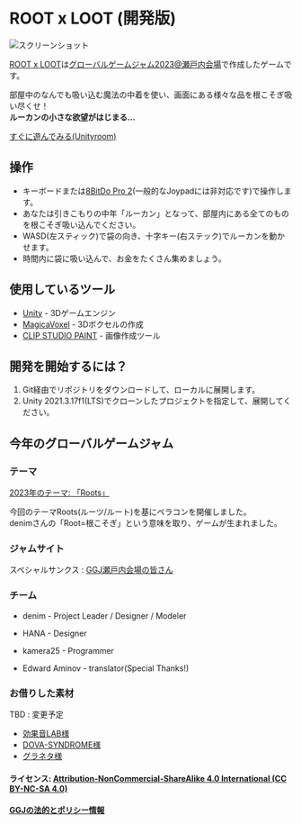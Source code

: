 # ROOT x LOOT (開発版)

![スクリーンショット](TBD)

[ROOT x LOOT](https://globalgamejam.org/2023/games/root-x-loot-9)は[グローバルゲームジャム2023@瀬戸内会場](https://globalgamejam.org/2023/jam-sites/setouchi)で作成したゲームです。  

部屋中のなんでも吸い込む魔法の中着を使い、画面にある様々な品を根こそぎ吸い尽くせ！   
**ルーカンの小さな欲望がはじまる…**

[すぐに遊んでみる(Unityroom)](https://unityroom.com/games/root-x-loot)

## 操作
 - キーボードまたは[8BitDo Pro 2](https://www.cybergadget.co.jp/products/4544859031724/)(一般的なJoypadには非対応です)で操作します。
 - あなたは引きこもりの中年「ルーカン」となって、部屋内にある全てのものを根こそぎ吸い込んでください。
 - WASD(左スティック)で袋の向き、十字キー(右ステック)でルーカンを動かせます。
 - 時間内に袋に吸い込んで、お金をたくさん集めましょう。

## 使用しているツール

* [Unity](phaser-link) - 3Dゲームエンジン
* [MagicaVoxel](https://ephtracy.github.io) - 3Dボクセルの作成
* [CLIP STUDIO PAINT](https://www.clipstudio.net) - 画像作成ツール

## 開発を開始するには？

1) Git経由でリポジトリをダウンロードして、ローカルに展開します。  
2) Unity 2021.3.17f1(LTS)でクローンしたプロジェクトを指定して、展開してください。

## 今年のグローバルゲームジャム
### テーマ

[2023年のテーマ: 「Roots」](https://globalgamejam.org/news/theme-global-game-jam-2023)

今回のテーマRoots(ルーツ/ルート)を基にペラコンを開催しました。  
denimさんの「Root=根こそぎ」という意味を取り、ゲームが生まれました。

### ジャムサイト
スペシャルサンクス : [GGJ瀬戸内会場の皆さん](https://globalgamejam.org/2023/jam-sites/setouchi/members) 

### チーム
- denim - Project Leader / Designer / Modeler 
- HANA - Designer
- kamera25 - Programmer

- Edward Aminov - translator(Special Thanks!)


### お借りした素材
TBD : 変更予定
- [効果音LAB様](https://soundeffect-lab.info)
- [DOVA-SYNDROME様](https://dova-s.jp) 
- [グラネタ様](https://everblasting.info) 

#### ライセンス: [ Attribution-NonCommercial-ShareAlike 4.0 International (CC BY-NC-SA 4.0)][license-link]
#### [GGJの法的とポリシー情報][ggj-legal-link]

   [license-link]: <https://creativecommons.org/licenses/by-nc-sa/4.0/>
   [ggj-legal-link]: <https://globalgamejam.org/legal-policies>